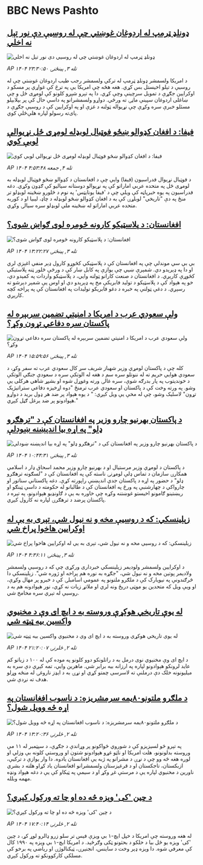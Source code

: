 # BBC News Pashto## [ډونلډ ټرمپ له اردوغان غوښتي چې له روسیې دې نور تېل نه اخلي](https://www.bbc.com/pashto/articles/c749we18zplo?at_medium=RSS&at_campaign=rss?at_campaign=githubrss)![ډونلډ ټرمپ له اردوغان غوښتي چې له روسیې دې نور تېل نه اخلي](https://ichef.bbci.co.uk/ace/ws/240/cpsprodpb/9401/live/cda7cb50-9a37-11f0-928c-71dbb8619e94.jpg)_AP ۱۴۰۴ تله ۳, پينځنۍ ۲۳:۳۰:۵۰_د امریکا ولسمشر ډونلډ ټرمپ له ترکي ولسمشر رجب طیب اردوغان غوښتي چې له روسیې د تېلو اخیستل بس کړي. هغه هڅه چې امریکا یې په ترڅ کې غواړي پر مسکو د اوکرايين جګړې د تمویل سرچینې وچې کړي.
دا په تېرو شپږو کلونو کې لومړی ځل و چې ښاغلی اردوغان سپينې ماڼۍ ته ورځي.
دواړو ولسمشرانو په داسې حال کې پر بېلابېلو مسئلو خبرې سره وکړې چې نړیواله ټولنه د غزې او په اوکرايين کې د روسیې جګړې د پای‌ته رسولو لپاره هلې‌ځلې کوي.## [فیفا: د افغان کډوالو ښځو فوټبال لوبډله لومړی ځل نړیوالې لوبې کوي](https://www.bbc.com/pashto/articles/c8jm3gmx932o?at_medium=RSS&at_campaign=rss?at_campaign=githubrss)![فیفا: د افغان کډوالو ښځو فوټبال لوبډله لومړی ځل نړیوالې لوبې کوي](https://ichef.bbci.co.uk/ace/ws/240/cpsprodpb/4205/live/93aaffa0-9a94-11f0-928c-71dbb8619e94.jpg)_AP ۱۴۰۴ تله ۴, جمعه ۴:۵۳:۴۸_د فوټبال نړیوال فدراسیون (فیفا) وايي چې د افغانستان د کډوالو ښځو فوټبال لوبډله به لومړی ځل په متحده عربي اماراتو کې په نړیوالو دوستانه سیالیو کې ګډون وکړي.
دغه فدراسیون په یوه خبرپاڼه کې ویلي چې د 'فیفا یونایټس' په نوم د څلورو ښځينه لوبډلو تر منځ په دې "تاریخي" لوبلړۍ کې به د افغان کډوالو ښځو لوبډله د چاډ، لیبیا او د کوربه متحده عربي اماراتو له ښځينه‌ ملي لوبډلو سره سیالۍ وکړي.## [افغانستان: د پلاسټیکو کارونه څومره لوی ګواښ شوی؟](https://www.bbc.com/pashto/articles/c3e70gnev84o?at_medium=RSS&at_campaign=rss?at_campaign=githubrss)![افغانستان: د پلاسټیکو کارونه څومره لوی ګواښ شوی؟](https://ichef.bbci.co.uk/ace/ws/240/cpsprodpb/b1c3/live/c0e95400-9a0b-11f0-92db-77261a15b9d2.jpg)_AP ۱۴۰۴ تله ۳, پينځنۍ ۱۳:۲۲:۲۷_بي بي سي موندلې چې په افغانستان کې د پلاسټيکي کڅوړو کارول ډېر منفي اغېزې لري او دا په ډېرېدو دي. شمېرې ښيي چې یوازې په کابل ښار کې د ورځې څلور ټنه پلاستیکي کڅوړې کارېږي.
د افغانستان د صنعت کارانو ټولنه وايي، د پلاسټیکو واردات په کمېدو دي، خو په هېواد کې د پلاسټیکو د تولید فابریکې مخ په ډېرېدو دي او اوس یې شمېر دېرشو ته رسېږي. د دغې ټولنې په خبره د دغو فابریکو تولیدات په افغانستان کې په پراخه کچه کارېږي.## [ولې سعودي عرب د امریکا د امنیتي تضمین سربېره له پاکستان سره دفاعي تړون وکړ؟](https://www.bbc.com/pashto/articles/cx2n53zx02xo?at_medium=RSS&at_campaign=rss?at_campaign=githubrss)![ولې سعودي عرب د امریکا د امنیتي تضمین سربېره له پاکستان سره دفاعي تړون وکړ؟](https://ichef.bbci.co.uk/ace/ws/240/cpsprodpb/b0fe/live/0730b800-9a06-11f0-92db-77261a15b9d2.jpg)_AP ۱۴۰۴ تله ۳, پينځنۍ ۱۵:۵۹:۵۶_کله چې د پاکستان لومړي وزیر شهباز شریف سږ کال سعودي عرب ته سفر وکړ، د سعودي هوايي حریم ته له ننوتلو سره سم د هغه له الوتکې سره د سعودي جنګي الوتکې د خوندیتوب په پار بدرګه شوې، سره غالۍ ورته وغوړل شوه او بشپړ شاهي هرکلی یې وشو.
په ورته وخت کې د پاکستان او سعودي عرب ترمنځ "دوه اړخیزه دفاعي ستراتیژیک تړون" لاسلیک وشو، چې له مخې یې ویل کېږي: " د یوه هېواد پر ضد هر ډول برید د دواړو هېوادونو پر ضد یرغل ګڼل کېږي."## [د پاکستان بهرنیو چارو وزیر په افغانستان کې د "ترهګرو ډلو" په اړه بیا اندېښنه ښودلې](https://www.bbc.com/pashto/articles/cj071lrqn98o?at_medium=RSS&at_campaign=rss?at_campaign=githubrss)![د پاکستان بهرنیو چارو وزیر په افغانستان کې د "ترهګرو ډلو" په اړه بیا اندېښنه ښودلې](https://ichef.bbci.co.uk/ace/ws/240/cpsprodpb/3dfe/live/567a6bf0-99fb-11f0-97f5-bd38218a3641.jpg)_AP ۱۴۰۴ تله ۳, پينځنۍ ۱۰:۴۴:۳۱_د پاکستان د لومړي ‌وزیر مرستیال او د بهرنيو چارو وزير محمد اسحاق ډار د اسلامي همکارۍ سازمان د تماس ډلې لومړنۍ ناسته کې په افغانستان کې د "لسګونه ترهګرو ډلو" د حضور په اړه د پاکستان جدي اندېښنې راپورته کړې.
دغه پاکستاني سناتور او چارواکي د چهارشنبې په ورځ په افغانستان کې د طالبانو له حکومته د داسې ټینګو او ریښتینو ګامونو اخیستو غوښتنه وکړه چې خاوره به یې د ګاونډیو هېوادونو، په تېره د پاکستان پرضد د ترهګرۍ لپاره نه کارول کېږي.## [زېلینسکي: که د روسیې مخه و نه نیول شي، تېری به یې له اوکرایین هاخوا پراخ شي](https://www.bbc.com/pashto/articles/c1l8rnvryv3o?at_medium=RSS&at_campaign=rss?at_campaign=githubrss)![زېلینسکي: که د روسیې مخه و نه نیول شي، تېری به یې له اوکرایین هاخوا پراخ شي](https://ichef.bbci.co.uk/ace/ws/240/cpsprodpb/fe43/live/e351c060-99c8-11f0-92db-77261a15b9d2.jpg)_AP ۱۴۰۴ تله ۳, پينځنۍ ۴:۳۶:۱۱_د اوکرایين ولسمشر ولودیمر زېلینسکي خبرداری ورکړی چې که د روسیې ولسمشر ولادیمر پوتین مخه و نه نیول شي، "جګړه به نوره هم پراخه او ژوره شي".
زېلینسکي دا څرګندونې په نیویارک کې د ملګرو ملتونو په عمومي اسامبلۍ کې د خبرو پر مهال وکړې، او ویې ویل که متحدین یو موټی دریځ ونه لري او ملاتړ زیات نه کړي، نور هېوادونه هم به د روسیې له تېري سره مخامخ شي.## [له یوې تاریخي هوکړې وروسته به د ایچ ای وې د مخنیوي واکسین بیه ټېټه شي](https://www.bbc.com/pashto/articles/cr5qzz9l6mdo?at_medium=RSS&at_campaign=rss?at_campaign=githubrss)![له یوې تاریخي هوکړې وروسته به د ایچ ای وې د مخنیوي واکسین بیه ټېټه شي](https://ichef.bbci.co.uk/ace/ws/240/cpsprodpb/0ef2/live/3882b780-998b-11f0-928c-71dbb8619e94.jpg)_AP ۱۴۰۴ تله ۲, څلرنۍ ۲۱:۲۰:۰۷_د ایچ ای وې مخنیوي نوی درمل به د راتلونکو دوو کلونو په موده کې له ۱۰۰ د زیاتو کم عاید لرونکو هېوادونو لپاره په ارزانه بیه برابر شي. ماهرین وايي، تمه کېږي دې سره به میلیونونه خلک دې درملنې ته لاسرسی چمتو کړي او نړۍ به د  ایډز ناروغۍ له منځه وړلو هدف ته نږدې شي.## [د ملګرو ملتونو۸۰یمه سرمشریزه: د ناسوب افغانستان په اړه څه وویل شول؟](https://www.bbc.com/pashto/articles/cr4qdwnd6g3o?at_medium=RSS&at_campaign=rss?at_campaign=githubrss)![د ملګرو ملتونو۸۰یمه سرمشریزه: د ناسوب افغانستان په اړه څه وویل شول؟](https://ichef.bbci.co.uk/ace/ws/240/cpsprodpb/bc45/live/0ad34940-99fd-11f0-92db-77261a15b9d2.jpg)_AP ۱۴۰۴ تله ۲, څلرنۍ ۱۳:۲۰:۳۶_په تېرو څو لسیزیزو کې د شوروي ځواکونو پر وړاندې د جګړې، د سپټمبر له ۱۱ مې وروسته بدلونونو، هلت امریکا او ناټو  غړو هېوادونو شتون او وروستي کلونه بې وزلي او لوږه هغه څه وو چې د نړۍ د مشرانو په ژبه یې افغانستان یادوه. دا وار یوازې د ترکیې، ازبکستان، تاجکستان او د قرغیزستان ولسمشرانو افغانستان یاد کړاو هلته د بشري ناورین د مخنیوي لپاره یې د مرستې غږ وکړ او د سیمې په ټیکاو کې یې د دغه هېواد ونډه مهمه وبلله.## [ د چین 'کی' وېزه څه ده او چا ته ورکول کېږي؟](https://www.bbc.com/pashto/articles/c86454y6w4go?at_medium=RSS&at_campaign=rss?at_campaign=githubrss)![ د چین 'کی' وېزه څه ده او چا ته ورکول کېږي؟](https://ichef.bbci.co.uk/ace/ws/240/cpsprodpb/2162/live/a937e7f0-9942-11f0-b10d-bf44e675faa1.jpg)_AP ۱۴۰۴ تله ۲, څلرنۍ ۱۷:۴۰:۱۴_له هغه وروسته چې امریکا د خپل ایچ-۱ بي ویزې فیس تر سلو زرو ډالرو لوړ کړ، د چین 'کی' وېزه یو ځل بیا د خلکو د بحثونو ټکی وګرځېد.
د امریکا ایچ-۱ بي وېزه په ۱۹۹۰ کال کې معرفي شوه. دا وېزه ډېر وخت د ساینس، انجنیرۍ، ټیکنالوژۍ او ریاضي په برخو کې مسلکي کارکوونکو ته ورکول کېږي.